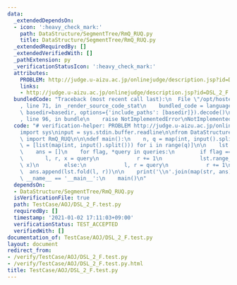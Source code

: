```yaml
---
data:
  _extendedDependsOn:
  - icon: ':heavy_check_mark:'
    path: DataStructure/SegmentTree/RmQ_RUQ.py
    title: DataStructure/SegmentTree/RmQ_RUQ.py
  _extendedRequiredBy: []
  _extendedVerifiedWith: []
  _pathExtension: py
  _verificationStatusIcon: ':heavy_check_mark:'
  attributes:
    PROBLEM: http://judge.u-aizu.ac.jp/onlinejudge/description.jsp?id=DSL_2_F
    links:
    - http://judge.u-aizu.ac.jp/onlinejudge/description.jsp?id=DSL_2_F
  bundledCode: "Traceback (most recent call last):\n  File \"/opt/hostedtoolcache/Python/3.9.1/x64/lib/python3.9/site-packages/onlinejudge_verify/documentation/build.py\"\
    , line 71, in _render_source_code_stat\n    bundled_code = language.bundle(stat.path,\
    \ basedir=basedir, options={'include_paths': [basedir]}).decode()\n  File \"/opt/hostedtoolcache/Python/3.9.1/x64/lib/python3.9/site-packages/onlinejudge_verify/languages/python.py\"\
    , line 96, in bundle\n    raise NotImplementedError\nNotImplementedError\n"
  code: "# verification-helper: PROBLEM http://judge.u-aizu.ac.jp/onlinejudge/description.jsp?id=DSL_2_F\n\
    import sys\ninput = sys.stdin.buffer.readline\n\nfrom DataStructure.SegmentTree.RmQ_RUQ\
    \ import RmQ_RUQ\n\n\ndef main():\n    n, q = map(int, input().split())\n    queries\
    \ = [list(map(int, input().split())) for i in range(q)]\n\n    lst = RmQ_RUQ(n)\n\
    \    ans = []\n    for flag, *query in queries:\n        if flag == 0:\n     \
    \       l, r, x = query\n            r += 1\n            lst.range_apply(l, r,\
    \ x)\n        else:\n            l, r = query\n            r += 1\n          \
    \  ans.append(lst.fold(l, r))\n\n    print('\\n'.join(map(str, ans)))\n\n\nif\
    \ __name__ == '__main__':\n    main()\n"
  dependsOn:
  - DataStructure/SegmentTree/RmQ_RUQ.py
  isVerificationFile: true
  path: TestCase/AOJ/DSL_2_F.test.py
  requiredBy: []
  timestamp: '2021-01-02 17:11:03+09:00'
  verificationStatus: TEST_ACCEPTED
  verifiedWith: []
documentation_of: TestCase/AOJ/DSL_2_F.test.py
layout: document
redirect_from:
- /verify/TestCase/AOJ/DSL_2_F.test.py
- /verify/TestCase/AOJ/DSL_2_F.test.py.html
title: TestCase/AOJ/DSL_2_F.test.py
---
```

